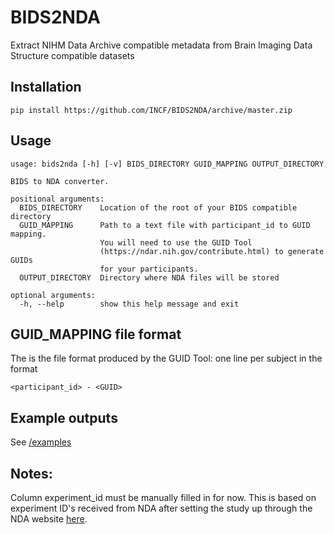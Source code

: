 # BIDS2NDA
Extract NIHM Data Archive compatible metadata from Brain Imaging Data Structure compatible datasets

## Installation


    pip install https://github.com/INCF/BIDS2NDA/archive/master.zip


## Usage

    usage: bids2nda [-h] [-v] BIDS_DIRECTORY GUID_MAPPING OUTPUT_DIRECTORY

    BIDS to NDA converter.

    positional arguments:
      BIDS_DIRECTORY    Location of the root of your BIDS compatible directory
      GUID_MAPPING      Path to a text file with participant_id to GUID mapping.
                        You will need to use the GUID Tool
                        (https://ndar.nih.gov/contribute.html) to generate GUIDs
                        for your participants.
      OUTPUT_DIRECTORY  Directory where NDA files will be stored

    optional arguments:
      -h, --help        show this help message and exit


## GUID_MAPPING file format
The is the file format produced by the GUID Tool: one line per subject in the format

`<participant_id> - <GUID>`

## Example outputs
See [/examples](/examples)

## Notes:
Column experiment_id must be manually filled in for now.
This is based on experiment ID's received from NDA after setting the study up through the NDA website [here](https://ndar.nih.gov/user/dashboard/collections.html).
